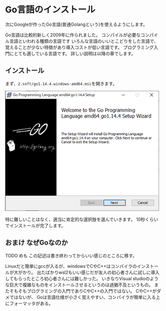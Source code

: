 # Go言語のインストール

次にGoogleが作ったGo言語(普通Golangという)を使えるようにします。

Go言語は比較的新しく2009年に作られました。
コンパイルが必要なコンパイル言語といわれる種類の言語です
いろんな言語のいいとこどりをした言語で、
覚えることが少ない特徴があり導入コストが低い言語です。
プログラミング入門にとても適している言語です。
詳しい説明は以降の章でします。

## インストール

まず、`2.soft/go1.14.4.windows-amd64.msi`を開きます。

![](./1-5-1.png)

特に難しいことはなく、適当に肯定的な選択肢を選んでいきます。
10秒くらいでインストールが完了します。


## おまけ なぜGoなのか

TODO
めも この記述は書き終わってからいい感じのところに移す。

Linuxだと簡単にgccが入るが、windowsでCやC++はコンパイラのインストールが大がかり。
出たばかりwsl2もいい感じだが友人の初心者さんに試しに導入してもらったところ初心者さんには難しかった。
いきなりVisual studioのような巨大で複雑なものをインストールさせるというのは過猶不及というもの。
またそもそもプログラミングの入門でありCやC++の入門ではない。
CやC++がダメではないが、
Goは言語仕様が小さく覚えやすい、コンパイラが簡単に入る上にフォーマッタがある。

